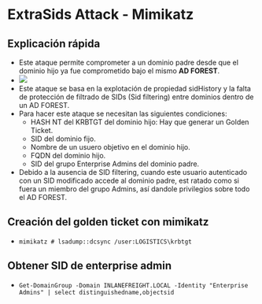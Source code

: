 # ExtraSids Attack - Mimikatz

## Explicación rápida

- Este ataque permite comprometer a un dominio padre desde que el dominio hijo ya fue comprometido bajo el mismo **AD FOREST**.
- ![](https://s38063.pcdn.co/wp-content/uploads/2022/06/Active-Directory-forest-.jpg.optimal.jpg)
- Este ataque se basa en la explotación de propiedad sidHistory y la falta de protección de filtrado de SIDs (Sid filtering) entre dominios dentro de un AD FOREST.
- Para hacer este ataque se necesitan las siguientes condiciones:
    - HASH NT del KRBTGT del dominio hijo: Hay que generar un Golden Ticket.
    - SID del dominio fijo.
    - Nombre de un usuero objetivo en el dominio hijo.
    - FQDN del dominio hijo.
    - SID del grupo Enterprise Admins del dominio padre. 
- Debido a la ausencia de SID filtering, cuando este usuario autenticado con un SID modificado accede al dominio padre, est ratado como si fuera un miembro del grupo Admins, así dandole privilegios sobre todo el AD FOREST.

## Creación del golden ticket con mimikatz
- `mimikatz # lsadump::dcsync /user:LOGISTICS\krbtgt`

## Obtener SID de enterprise admin
- `Get-DomainGroup -Domain INLANEFREIGHT.LOCAL -Identity "Enterprise Admins" | select distinguishedname,objectsid`